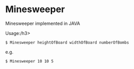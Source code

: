 Minesweeper
===========

Minesweeper implemented in JAVA

<a id="user-content-usage" class="anchor" href="#usage" aria-hidden="true"><span class="octicon octicon-link"></span></a>Usage:/h3>

<pre><code>$ Minesweeper heightOfBoard widthOfBoard numberOfBombs</code></pre>
e.g.
<pre><code>$ Minesweeper 10 10 5</code></pre>
